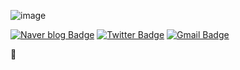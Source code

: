 ![image](https://user-images.githubusercontent.com/121536867/210105611-59e62cad-6359-4b7c-a306-31c0867c98f1.png)


[![Naver blog Badge](https://img.shields.io/badge/-Naver%20blog-brightgreen?style=flat-square&logo=Naver&logoColor=white&link=https://blog.naver.com/wonwone567)](https://blog.naver.com/xxneo)
[![Twitter Badge](https://img.shields.io/badge/Twitter-Profile-informational?style=flat&logo=twitter&logoColor=white&color=1CA2F1)](https://twitter.com/xxxxne0)
[![Gmail Badge](https://img.shields.io/badge/Gmail-d14836?style=flat-square&logo=Gmail&logoColor=white&link=mailto:n00ts@naver.com)](mailto:n00ts@naver.com)



👋
